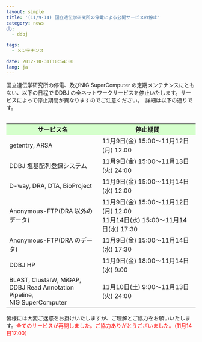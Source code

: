 ```yaml
---
layout: simple
title: '(11/9-14) 国立遺伝学研究所の停電による公開サービスの停止'
category: news
db:
  - ddbj

tags:
  - メンテナンス

date: 2012-10-31T10:54:00
lang: ja
---
```


国立遺伝学研究所の停電、及びNIG SuperComputer の定期メンテナンスにともない、以下の日程で DDBJ の全ネットワークサービスを停止いたします。サービスによって停止期間が異なりますのでご注意ください。　詳細は以下の通りです。<br><br>

<table>
    <tbody>
        <tr>
            <td align="center" style="background-color:#d5ffcc;"><strong>サービス名</strong></td>
            <td align="center" style="background-color:#d5ffcc;"><strong>停止期間</strong></td>
        </tr>
        <tr>
            <td>getentry, ARSA</td>
            <td valign="middle">11月9日(金) 15:00～11月12日(月) 12:00<br><!-- <span style="color: #ff0000;">（再開済）</span> -->
            </td>
        </tr>
        <tr>
            <td>DDBJ 塩基配列登録システム</td>
            <td valign="middle">11月9日(金) 15:00～11月13日(火) 24:00<br><!-- <span style="color: #ff0000;">（再開済）</span> -->
            </td>
        </tr>
        <tr>
            <td>D-way, DRA, DTA, BioProject</td>
            <td valign="middle">11月9日(金) 15:00～11月14日(水) 12:00<br><!-- <span style="color: #ff0000;">（再開済）</span> -->
            </td>
        </tr>
        <tr>
            <td>Anonymous-FTP(DRA 以外のデータ)</td>
            <td valign="middle">11月9日(金) 15:00～11月12日(月) 12:00<br>11月14日(水) 15:00～11月14日(水) 17:30
                <!-- <span style="color: #ff0000;">（再開済）</span> -->
            </td>
        </tr>
        <tr>
            <td>Anonymous-FTP(DRA のデータ)</td>
            <td valign="middle">11月9日(金) 15:00～11月14日(水) 17:30<br><!-- <span style="color: #ff0000;">（再開済）</span> -->
            </td>
        </tr>
        <tr>
            <td>DDBJ HP</td>
            <td valign="middle">11月9日(金) 18:00～11月14日(水) 9:00<br><!-- <span style="color: #ff0000;">（再開済）</span> -->
            </td>
        </tr>
        <tr>
            <td>BLAST, ClustalW, MiGAP,<br>DDBJ Read Annotation Pipeline,<br>NIG SuperComputer</td>
            <td valign="middle">11月10日(土) 9:00～11月13日(火) 24:00<br><!-- <span style="color: #ff0000;">（再開済）</span> -->
            </td>
        </tr>
    </tbody>
</table>皆様には大変ご迷惑をお掛けいたしますが、ご理解とご協力をお願いいたします。<span style="color: #ff0000;">全てのサービスが再開しました。ご協力ありがとうございました。（11月14日17:00）</span><br><br>
